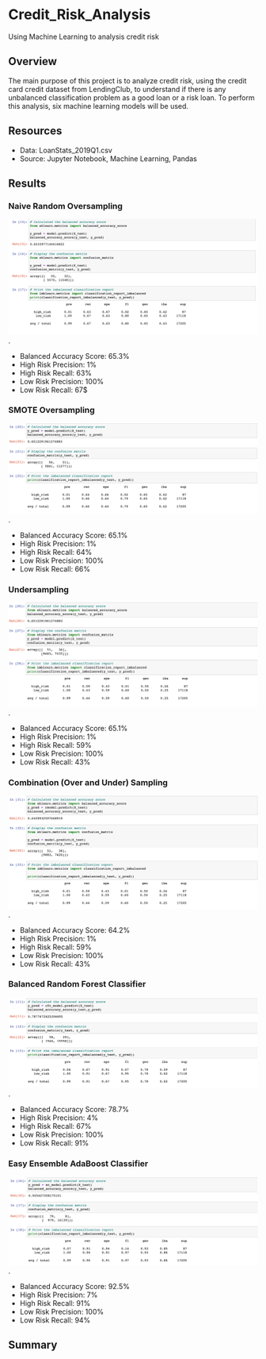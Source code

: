 # Credit_Risk_Analysis
Using Machine Learning to analysis credit risk 
## Overview 

The main purpose of this project is to analyze credit risk, using the credit card credit dataset 
from LendingClub, to understand if there is any unbalanced classification problem as a good loan or 
a risk loan. To perform this analysis, six machine learning models will be used. 

## Resources 

- Data: LoanStats_2019Q1.csv
- Source: Jupyter Notebook, Machine Learning, Pandas 

## Results 

### Naive Random Oversampling

![naive_random_oversampling](png/naive_random_oversampling.png).

  * Balanced Accuracy Score: 65.3%
  * High Risk Precision: 1%
  * High Risk Recall: 63%
  * Low Risk Precision: 100%
  * Low Risk Recall: 67$


### SMOTE Oversampling

![SMOTE_oversampling](png/SMOTE_oversampling.png).

  * Balanced Accuracy Score: 65.1%
  * High Risk Precision: 1%
  * High Risk Recall: 64%
  * Low Risk Precision: 100%
  * Low Risk Recall: 66%

### Undersampling

![undersampling](png/undersampling.png).

  * Balanced Accuracy Score: 65.1%
  * High Risk Precision: 1%
  * High Risk Recall: 59%
  * Low Risk Precision: 100%
  * Low Risk Recall: 43%

### Combination (Over and Under) Sampling

![combination](png/combination.png).

  * Balanced Accuracy Score: 64.2%
  * High Risk Precision: 1%
  * High Risk Recall: 59%
  * Low Risk Precision: 100%
  * Low Risk Recall: 43%
  
### Balanced Random Forest Classifier

![balance_random_forest](png/balance_random_forest.png).

  * Balanced Accuracy Score: 78.7%
  * High Risk Precision: 4%
  * High Risk Recall: 67%
  * Low Risk Precision: 100%
  * Low Risk Recall: 91%
  
### Easy Ensemble AdaBoost Classifier

![easy_ensemble](png/easy_ensemble.png).

  * Balanced Accuracy Score: 92.5%
  * High Risk Precision: 7%
  * High Risk Recall: 91%
  * Low Risk Precision: 100%
  * Low Risk Recall: 94%
  
## Summary 
